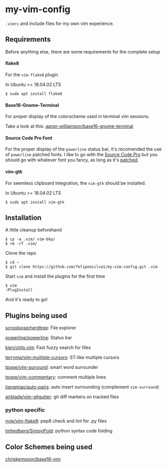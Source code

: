 # my-vim-config

`.vimrc` and include files for my own vim experience.

## Requirements

Before anything else, there are some requirements for the complete setup

#### flake8

For the `vim-flake8` plugin

In Ubuntu >= 18.04.02 LTS

	$ sudo apt install flake8

#### Base16-Gnome-Terminal

For proper display of the colorscheme used in terminal vim sessions.

Take a look at this: [aaron-williamson/base16-gnome-terminal](https://github.com/aaron-williamson/base16-gnome-terminal)

#### Source Code Pro Font

For the proper display of the `powerline` status bar, it's recomended the use of `powerline` patched fonts. I like to go with the [Source Code Pro](https://fonts.google.com/specimen/Source+Code+Pro?selection.family=Source+Code+Pro) but you should go with whatever font you fancy, as long as it's [patched](https://github.com/powerline/fonts).

#### vim-gtk

For seemless clipboard integration, the `vim-gtk` should be installed.

In Ubuntu >= 18.04.02 LTS

	$ sudo apt install vim-gtk

## Installation

A little cleanup beforehand

	$ cp -a .vim/ vim-bkp/
	$ rm -rf .vim/

Clone the repo

	$ cd ~
	$ git clone https://github.com/felipeasilva1/my-vim-config.git .vim

Start `vim` and install the plugins for the first time

	$ vim
	:PlugInstall

And it's ready to go!

## Plugins being used

[scrooloose/nerdtree](https://github.com/scrooloose/nerdtree): File explorer

[powerline/powerline](https://github.com/powerline/powerline): Status bar

[kien/ctrlp.vim](https://github.com/kien/ctrlp.vim): Fast fuzzy search for files

[terryma/vim-multiple-cursors](https://github.com/terryma/vim-multiple-cursors): ST-like multiple cursors

[tpope/vim-surround](https://github.com/tpope/vim-surround): smart word surrounder

[tpope/vim-commentary](https://github.com/tpope/vim-commentary): comment multiple lines

[jiangmiao/auto-pairs](https://github.com/jiangmiao/auto-pairs): auto insert surrounding (complement `vim-surround`)

[airblade/vim-gitgutter](https://github.com/airblade/vim-gitgutter): git diff markers on tracked files

### python specific

[nvie/vim-flake8](https://github.com/nvie/vim-flake8): pep8 check and lint for .py files

[tmhedberg/SimpylFold](https://github.com/tmhedberg/SimpylFold): python syntax code folding

## Color Schemes being used

[chriskempson/base16-vim](https://github.com/chriskempson/base16-vim)
